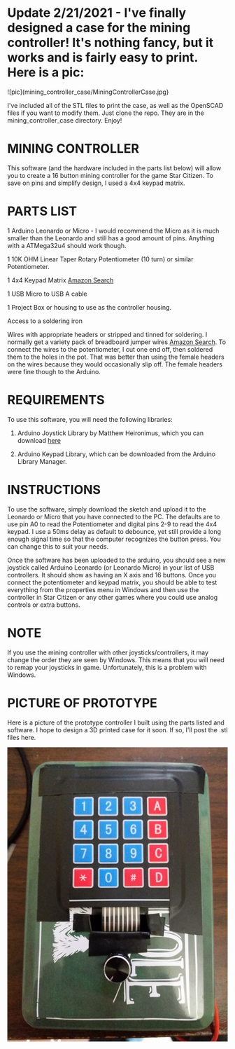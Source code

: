 # Update 2/21/2021 - I've finally designed a case for the mining controller!  It's nothing fancy, but it works and is fairly easy to print.  Here is a pic:

![pic](mining_controller_case/MiningControllerCase.jpg}

I've included all of the STL files to print the case, as well as the OpenSCAD files if you want to modify them.  Just clone the repo.  They are in the mining_controller_case directory.  Enjoy!

# MINING CONTROLLER
This software (and the hardware included in the parts list below) will allow you to create a 16 button mining controller for the game Star Citizen.  To save on pins and simplify design, I used a 4x4 keypad matrix.

# PARTS LIST
1 Arduino Leonardo or Micro - I would recommend the Micro as it is much smaller than the Leonardo and still has a good amount of pins.  Anything with a ATMega32u4 should work though.

1 10K OHM Linear Taper Rotary Potentiometer (10 turn) or similar Potentiometer.

1 4x4 Keypad Matrix [Amazon Search](https://www.amazon.com/s?k=4x4+keypad&i=electronics)

1 USB Micro to USB A cable

1 Project Box or housing to use as the controller housing.

Access to a soldering iron

Wires with appropriate headers or stripped and tinned for soldering.  I normally get a variety pack of breadboard jumper wires [Amazon Search](https://www.amazon.com/s?k=breadboard+jumper+wires&i=electronics).  To connect the wires to the potentiometer, I cut one end off, then soldered them to the holes in the pot.  That was better than using the female headers on the wires because they would occasionally slip off.  The female headers were fine though to the Arduino.

# REQUIREMENTS
To use this software, you will need the following libraries:

1.  Arduino Joystick Library by Matthew Heironimus, which you can download [here](https://github.com/MHeironimus/ArduinoJoystickLibrary)

2.  Arduino Keypad Library, which can be downloaded from the Arduino Library Manager.

# INSTRUCTIONS
To use the software, simply download the sketch and upload it to the Leonardo or Micro that you have connected to the PC.  The defaults are to use pin A0 to read the Potentiometer and digital pins 2-9 to read the 4x4 keypad.  I use a 50ms delay as default to debounce, yet still provide a long enough signal time so that the computer recognizes the button press.  You can change this to suit your needs.  

Once the software has been uploaded to the arduino, you should see a new joystick called Arduino Leonardo (or Leonardo Micro) in your list of USB controllers.  It should show as having an X axis and 16 buttons.  Once you connect the potentiometer and keypad matrix, you should be able to test everything from the properties menu in Windows and then use the controller in Star Citizen or any other games where you could use analog controls or extra buttons.

# NOTE
If you use the mining controller with other joysticks/controllers, it may change the order they are seen by Windows.  This means that you will need to remap your joysticks in game.  Unfortunately, this is a problem with Windows.

# PICTURE OF PROTOTYPE
Here is a picture of the prototype controller I built using the parts listed and software.  I hope to design a 3D printed case for it soon.  If so, I'll post the .stl files here.

![pic](mining_controller.jpg)
